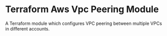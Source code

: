 # Terraform Aws Vpc Peering Module
A Terraform module which configures VPC peering between multiple VPCs in different accounts.